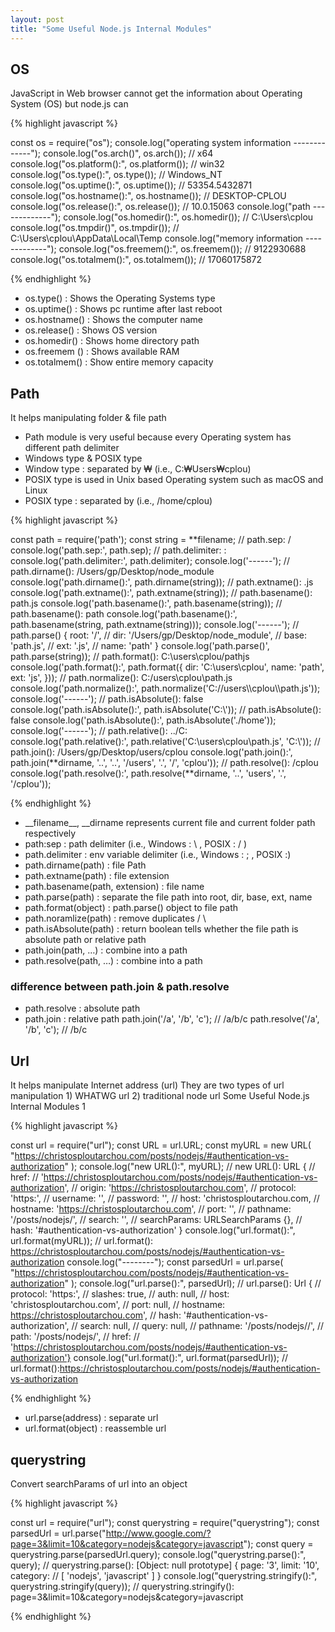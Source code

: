 ```yaml
---
layout: post
title: "Some Useful Node.js Internal Modules"
---
```


## OS

JavaScript in Web browser cannot get the information about Operating System (OS) but node.js can

{% highlight javascript %}

const os = require("os");
console.log("operating system information -------------");
console.log("os.arch()", os.arch()); // x64
console.log("os.platform():", os.platform()); // win32
console.log("os.type():", os.type()); // Windows_NT
console.log("os.uptime():", os.uptime()); // 53354.5432871
console.log("os.hostname():", os.hostname()); // DESKTOP-CPLOU
console.log("os.release():", os.release()); // 10.0.15063
console.log("path -------------");
console.log("os.homedir():", os.homedir()); // C:\Users\cplou
console.log("os.tmpdir()", os.tmpdir()); // C:\Users\cplou\AppData\Local\Temp
console.log("memory information -------------");
console.log("os.freemem():", os.freemem()); // 9122930688
console.log("os.totalmem():", os.totalmem()); // 17060175872

{% endhighlight %}

- os.type() : Shows the Operating Systems type
- os.uptime() : Shows pc runtime after last reboot
- os.hostname() : Shows the computer name
- os.release() : Shows OS version
- os.homedir() : Shows home directory path
- os.freemem () : Shows available RAM
- os.totalmem() : Show entire memory capacity

## Path

It helps manipulating folder & file path

- Path module is very useful because every Operating system has different path delimiter
- Windows type & POSIX type
- Window type : separated by ₩ (i.e., C:₩Users₩cplou)
- POSIX type is used in Unix based Operating system such as macOS and Linux
- POSIX type : separated by (i.e., /home/cplou)

{% highlight javascript %}

const path = require('path');
const string = \*\*filename;
// path.sep: /
console.log('path.sep:', path.sep);
// path.delimiter: :
console.log('path.delimiter:', path.delimiter);
console.log('------');
// path.dirname(): /Users/gp/Desktop/node_module
console.log('path.dirname():', path.dirname(string));
// path.extname(): .js
console.log('path.extname():', path.extname(string));
// path.basename(): path.js
console.log('path.basename():', path.basename(string));
// path.basename(): path
console.log('path.basename():', path.basename(string, path.extname(string)));
console.log('------');
// path.parse() { root: '/',
// dir: '/Users/gp/Desktop/node_module',
// base: 'path.js',
// ext: '.js',
// name: 'path' }
console.log('path.parse()', path.parse(string));
// path.format(): C:\users\cplou/pathjs
console.log('path.format():', path.format({
dir: 'C:\\users\\cplou',
name: 'path',
ext: 'js',
}));
// path.normalize(): C:/users\\cplou\path.js
console.log('path.normalize():', path.normalize('C://users\\\\cplou\\\path.js'));
console.log('------');
// path.isAbsolute(): false
console.log('path.isAbsolute():', path.isAbsolute('C:\\'));
// path.isAbsolute(): false
console.log('path.isAbsolute():', path.isAbsolute('./home'));
console.log('------');
// path.relative(): ../C:\
console.log('path.relative():', path.relative('C:\\users\\cplou\\path.js', 'C:\\'));
// path.join(): /Users/gp/Desktop/users/cplou
console.log('path.join():', path.join(**dirname, '..', '..', '/users', '.', '/', 'cplou'));
// path.resolve(): /cplou
console.log('path.resolve():', path.resolve(**dirname, '..', 'users', '.', '/cplou'));

{% endhighlight %}

- \_\_filename\_\_, \_\_dirname represents current file and current folder path respectively
- path:sep : path delimiter (i.e., Windows : \ , POSIX : / )
- path.delimiter : env variable delimiter (i.e., Windows : ; , POSIX :)
- path.dirname(path) : file Path
- path.extname(path) : file extension
- path.basename(path, extension) : file name
- path.parse(path) : separate the file path into root, dir, base, ext, name
- path.format(object) : path.parse() object to file path
- path.noramlize(path) : remove duplicates / \
- path.isAbsolute(path) : return boolean tells whether the file path is absolute path or relative path
- path.join(path, …) : combine into a path
- path.resolve(path, …) : combine into a path

### difference between path.join & path.resolve

- path.resolve : absolute path
- path.join : relative path
  path.join('/a', '/b', 'c'); // /a/b/c
  path.resolve('/a', '/b', 'c'); // /b/c

## Url

It helps manipulate Internet address (url)
They are two types of url manipulation 1) WHATWG url 2) traditional node url
Some Useful Node.js Internal Modules 1

{% highlight javascript %}

const url = require("url");
const URL = url.URL;
const myURL = new URL(
"https://christosploutarchou.com/posts/nodejs/#authentication-vs-authorization"
);
console.log("new URL():", myURL);
// new URL(): URL {
// href:
// 'https://christosploutarchou.com/posts/nodejs/#authentication-vs-authorization',
// origin: 'https://christosploutarchou.com',
// protocol: 'https:',
// username: '',
// password: '',
// host: 'christosploutarchou.com,
// hostname: 'https://christosploutarchou.com',
// port: '',
// pathname: '/posts/nodejs/',
// search: '',
// searchParams: URLSearchParams {},
// hash: '#authentication-vs-authorization' }
console.log("url.format():", url.format(myURL));
// url.format(): https://christosploutarchou.com/posts/nodejs/#authentication-vs-authorization
console.log("--------");
const parsedUrl = url.parse(
"https://christosploutarchou.com/posts/nodejs/#authentication-vs-authorization"
);
console.log("url.parse():", parsedUrl);
// url.parse(): Url {
// protocol: 'https:',
// slashes: true,
// auth: null,
// host: 'christosploutarchou.com',
// port: null,
// hostname: https://christosploutarchou.com',
// hash: '#authentication-vs-authorization',
// search: null,
// query: null,
// pathname: '/posts/nodejs//',
// path: '/posts/nodejs/',
// href:
// 'https://christosploutarchou.com/posts/nodejs/#authentication-vs-authorization'}
console.log("url.format():", url.format(parsedUrl));
// url.format():https://christosploutarchou.com/posts/nodejs/#authentication-vs-authorization

{% endhighlight %}

- url.parse(address) : separate url
- url.format(object) : reassemble url

## querystring

Convert searchParams of url into an object

{% highlight javascript %}

const url = require("url");
const querystring = require("querystring");
const parsedUrl = url.parse("http://www.google.com/?page=3&limit=10&category=nodejs&category=javascript");
const query = querystring.parse(parsedUrl.query);
console.log("querystring.parse():", query);
// querystring.parse(): [Object: null prototype] { page: '3', limit: '10', category:
// [ 'nodejs', 'javascript' ] }
console.log("querystring.stringify():", querystring.stringify(query));
// querystring.stringify(): page=3&limit=10&category=nodejs&category=javascript

{% endhighlight %}
